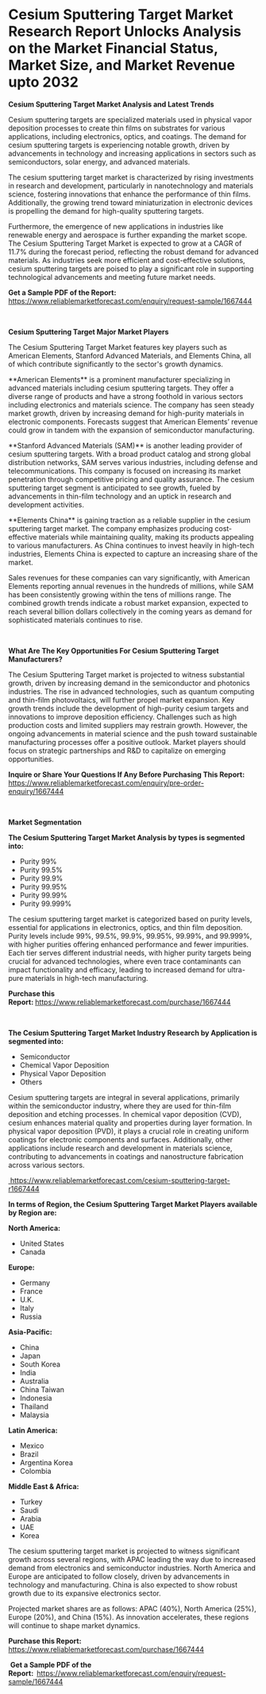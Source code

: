 <p><h1>Cesium Sputtering Target Market Research Report Unlocks Analysis on the Market Financial Status, Market Size, and Market Revenue upto 2032</h1></p><p><strong>Cesium Sputtering Target Market Analysis and Latest Trends</strong></p>
<p><p>Cesium sputtering targets are specialized materials used in physical vapor deposition processes to create thin films on substrates for various applications, including electronics, optics, and coatings. The demand for cesium sputtering targets is experiencing notable growth, driven by advancements in technology and increasing applications in sectors such as semiconductors, solar energy, and advanced materials.</p><p>The cesium sputtering target market is characterized by rising investments in research and development, particularly in nanotechnology and materials science, fostering innovations that enhance the performance of thin films. Additionally, the growing trend toward miniaturization in electronic devices is propelling the demand for high-quality sputtering targets.</p><p>Furthermore, the emergence of new applications in industries like renewable energy and aerospace is further expanding the market scope. The Cesium Sputtering Target Market is expected to grow at a CAGR of 11.7% during the forecast period, reflecting the robust demand for advanced materials. As industries seek more efficient and cost-effective solutions, cesium sputtering targets are poised to play a significant role in supporting technological advancements and meeting future market needs.</p></p>
<p><strong>Get a Sample PDF of the Report:&nbsp;</strong> <a href="https://www.reliablemarketforecast.com/enquiry/request-sample/1667444?utm_campaign=3317&utm_medium=2&utm_source=Github&utm_content=ia&utm_term=18042025&utm_id=cesium-sputtering-target">https://www.reliablemarketforecast.com/enquiry/request-sample/1667444</a></p>
<p>&nbsp;</p>
<p><strong>Cesium Sputtering Target Major Market Players</strong></p>
<p><p>The Cesium Sputtering Target Market features key players such as American Elements, Stanford Advanced Materials, and Elements China, all of which contribute significantly to the sector's growth dynamics.</p><p>**American Elements** is a prominent manufacturer specializing in advanced materials including cesium sputtering targets. They offer a diverse range of products and have a strong foothold in various sectors including electronics and materials science. The company has seen steady market growth, driven by increasing demand for high-purity materials in electronic components. Forecasts suggest that American Elements’ revenue could grow in tandem with the expansion of semiconductor manufacturing.</p><p>**Stanford Advanced Materials (SAM)** is another leading provider of cesium sputtering targets. With a broad product catalog and strong global distribution networks, SAM serves various industries, including defense and telecommunications. This company is focused on increasing its market penetration through competitive pricing and quality assurance. The cesium sputtering target segment is anticipated to see growth, fueled by advancements in thin-film technology and an uptick in research and development activities.</p><p>**Elements China** is gaining traction as a reliable supplier in the cesium sputtering target market. The company emphasizes producing cost-effective materials while maintaining quality, making its products appealing to various manufacturers. As China continues to invest heavily in high-tech industries, Elements China is expected to capture an increasing share of the market.</p><p>Sales revenues for these companies can vary significantly, with American Elements reporting annual revenues in the hundreds of millions, while SAM has been consistently growing within the tens of millions range. The combined growth trends indicate a robust market expansion, expected to reach several billion dollars collectively in the coming years as demand for sophisticated materials continues to rise.</p></p>
<p>&nbsp;</p>
<p><strong>What Are The Key Opportunities For Cesium Sputtering Target Manufacturers?</strong></p>
<p><p>The Cesium Sputtering Target market is projected to witness substantial growth, driven by increasing demand in the semiconductor and photonics industries. The rise in advanced technologies, such as quantum computing and thin-film photovoltaics, will further propel market expansion. Key growth trends include the development of high-purity cesium targets and innovations to improve deposition efficiency. Challenges such as high production costs and limited suppliers may restrain growth. However, the ongoing advancements in material science and the push toward sustainable manufacturing processes offer a positive outlook. Market players should focus on strategic partnerships and R&D to capitalize on emerging opportunities.</p></p>
<p><strong>Inquire or Share Your Questions If Any Before Purchasing This Report:</strong> <a href="https://www.reliablemarketforecast.com/enquiry/pre-order-enquiry/1667444?utm_campaign=3317&utm_medium=2&utm_source=Github&utm_content=ia&utm_term=18042025&utm_id=cesium-sputtering-target">https://www.reliablemarketforecast.com/enquiry/pre-order-enquiry/1667444</a></p>
<p>&nbsp;</p>
<p><strong>Market Segmentation</strong></p>
<p><strong>The Cesium Sputtering Target Market Analysis by types is segmented into:</strong></p>
<p><ul><li>Purity 99%</li><li>Purity 99.5%</li><li>Purity 99.9%</li><li>Purity 99.95%</li><li>Purity 99.99%</li><li>Purity 99.999%</li></ul></p>
<p><p>The cesium sputtering target market is categorized based on purity levels, essential for applications in electronics, optics, and thin film deposition. Purity levels include 99%, 99.5%, 99.9%, 99.95%, 99.99%, and 99.999%, with higher purities offering enhanced performance and fewer impurities. Each tier serves different industrial needs, with higher purity targets being crucial for advanced technologies, where even trace contaminants can impact functionality and efficacy, leading to increased demand for ultra-pure materials in high-tech manufacturing.</p></p>
<p><strong>Purchase this Report:&nbsp;</strong><a href="https://www.reliablemarketforecast.com/purchase/1667444?utm_campaign=3317&utm_medium=2&utm_source=Github&utm_content=ia&utm_term=18042025&utm_id=cesium-sputtering-target">https://www.reliablemarketforecast.com/purchase/1667444</a></p>
<p>&nbsp;</p>
<p><strong>The Cesium Sputtering Target Market Industry Research by Application is segmented into:</strong></p>
<p><ul><li>Semiconductor</li><li>Chemical Vapor Deposition</li><li>Physical Vapor Deposition</li><li>Others</li></ul></p>
<p><p>Cesium sputtering targets are integral in several applications, primarily within the semiconductor industry, where they are used for thin-film deposition and etching processes. In chemical vapor deposition (CVD), cesium enhances material quality and properties during layer formation. In physical vapor deposition (PVD), it plays a crucial role in creating uniform coatings for electronic components and surfaces. Additionally, other applications include research and development in materials science, contributing to advancements in coatings and nanostructure fabrication across various sectors.</p></p>
<p><a href="https://www.reliablemarketforecast.com/cesium-sputtering-target-r1667444?utm_campaign=3317&utm_medium=2&utm_source=Github&utm_content=ia&utm_term=18042025&utm_id=cesium-sputtering-target">&nbsp;https://www.reliablemarketforecast.com/cesium-sputtering-target-r1667444</a></p>
<p><strong>In terms of Region, the Cesium Sputtering Target Market Players available by Region are:</strong></p>
<p>
    <p> <strong> North America: </strong>
        <ul>
            <li>United States</li>
            <li>Canada</li>
        </ul>
        </p> 
    <p> <strong> Europe: </strong>
        <ul>
            <li>Germany</li>
            <li>France</li>
            <li>U.K.</li>
            <li>Italy</li>
            <li>Russia</li>
        </ul>
        </p> 
    <p> <strong> Asia-Pacific: </strong>
        <ul>
            <li>China</li>
            <li>Japan</li>
            <li>South Korea</li>
            <li>India</li>
            <li>Australia</li>
            <li>China Taiwan</li>
            <li>Indonesia</li>
            <li>Thailand</li>
            <li>Malaysia</li>
        </ul>
        </p> 
    <p> <strong> Latin America: </strong>
        <ul>
            <li>Mexico</li>
            <li>Brazil</li>
            <li>Argentina Korea</li>
            <li>Colombia</li>
        </ul>
        </p> 
    <p> <strong> Middle East & Africa: </strong>
        <ul>
            <li>Turkey</li>
            <li>Saudi</li>
            <li>Arabia</li>
            <li>UAE</li>
            <li>Korea</li>
        </ul>
    </p>
    </p>
<p><p>The cesium sputtering target market is projected to witness significant growth across several regions, with APAC leading the way due to increased demand from electronics and semiconductor industries. North America and Europe are anticipated to follow closely, driven by advancements in technology and manufacturing. China is also expected to show robust growth due to its expansive electronics sector. </p><p>Projected market shares are as follows: APAC (40%), North America (25%), Europe (20%), and China (15%). As innovation accelerates, these regions will continue to shape market dynamics.</p></p>
<p><strong>Purchase this Report: </strong><a href="https://www.reliablemarketforecast.com/purchase/1667444?utm_campaign=3317&utm_medium=2&utm_source=Github&utm_content=ia&utm_term=18042025&utm_id=cesium-sputtering-target">https://www.reliablemarketforecast.com/purchase/1667444</a></p>
<p>&nbsp;<strong>Get a Sample PDF of the Report:&nbsp;&nbsp;</strong><a href="https://www.reliablemarketforecast.com/enquiry/request-sample/1667444?utm_campaign=3317&utm_medium=2&utm_source=Github&utm_content=ia&utm_term=18042025&utm_id=cesium-sputtering-target">https://www.reliablemarketforecast.com/enquiry/request-sample/1667444</a></p>
<p><strong></strong></p>
<p><p></p><p></p><p></p></p>